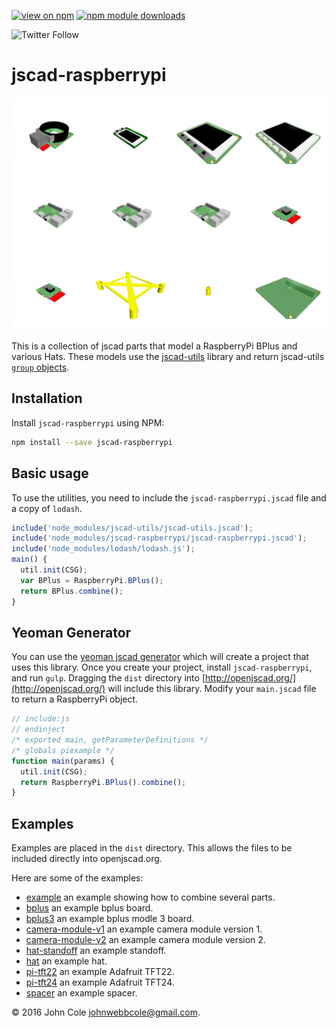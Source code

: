[![view on npm](https://img.shields.io/npm/v/@jwc/jscad-raspberrypi)](https://www.npmjs.org/package/jscad-raspberrypi) [![npm module downloads](https://img.shields.io/npm/dt/@jwc/jscad-raspberrypi)](https://www.npmjs.org/package/jscad-raspberrypi)

![Twitter Follow](https://img.shields.io/twitter/follow/johnwebbcole?label=Follow&style=social)

# jscad-raspberrypi

![montage](./images/montage.png)

This is a collection of jscad parts that model a RaspberryPi BPlus and various Hats. These models use the [jscad-utils](https://github.com/johnwebbcole/jscad-utils) library and return jscad-utils [`group` objects](https://github.com/johnwebbcole/jscad-utils#utilgroupnames-objects--object).

## Installation

Install `jscad-raspberrypi` using NPM:

```bash
npm install --save jscad-raspberrypi
```

## Basic usage

To use the utilities, you need to include the `jscad-raspberrypi.jscad` file and a copy of `lodash`.

```javascript
include('node_modules/jscad-utils/jscad-utils.jscad');
include('node_modules/jscad-raspberrypi/jscad-raspberrypi.jscad');
include('node_modules/lodash/lodash.js');
main() {
  util.init(CSG);
  var BPlus = RaspberryPi.BPlus();
  return BPlus.combine();
}
```

## Yeoman Generator

You can use the [yeoman jscad generator](https://www.npmjs.com/package/generator-jscad) which will create a project that uses this library.
Once you create your project, install `jscad-raspberrypi`, and run `gulp`. Dragging the `dist` directory into [http://openjscad.org/](http://openjscad.org/) will include this library.
Modify your `main.jscad` file to return a RaspberryPi object.

```javascript
// include:js
// endinject
/* exported main, getParameterDefinitions */
/* globals piexample */
function main(params) {
  util.init(CSG);
  return RaspberryPi.BPlus().combine();
}
```

## Examples

Examples are placed in the `dist` directory. This allows the files to be included directly into openjscad.org.

Here are some of the examples:

- [example](http://openjscad.org/#https://gitlab.com/johnwebbcole/jscad-raspberrypi/raw/master/dist/examples/example.jscad) an example showing how to combine several parts.
- [bplus](http://openjscad.org/#https://gitlab.com/johnwebbcole/jscad-raspberrypi/raw/master/dist/examples/bplus.jscad) an example bplus board.
- [bplus3](http://openjscad.org/#https://gitlab.com/johnwebbcole/jscad-raspberrypi/raw/master/dist/examples/bplus3.jscad) an example bplus modle 3 board.
- [camera-module-v1](http://openjscad.org/#https://gitlab.com/johnwebbcole/jscad-raspberrypi/raw/master/dist/examples/camera-module-v1.jscad) an example camera module version 1.
- [camera-module-v2](http://openjscad.org/#https://gitlab.com/johnwebbcole/jscad-raspberrypi/raw/master/dist/examples/camera-module-v2.jscad) an example camera module version 2.
- [hat-standoff](http://openjscad.org/#https://gitlab.com/johnwebbcole/jscad-raspberrypi/raw/master/dist/examples/hat-standoff.jscad) an example standoff.
- [hat](http://openjscad.org/#https://gitlab.com/johnwebbcole/jscad-raspberrypi/raw/master/dist/examples/hat.jscad) an example hat.
- [pi-tft22](http://openjscad.org/#https://gitlab.com/johnwebbcole/jscad-raspberrypi/raw/master/dist/examples/pi-tft22.jscad) an example Adafruit TFT22.
- [pi-tft24](http://openjscad.org/#https://gitlab.com/johnwebbcole/jscad-raspberrypi/raw/master/dist/examples/pi-tft24.jscad) an example Adafruit TFT24.
- [spacer](http://openjscad.org/#https://gitlab.com/johnwebbcole/jscad-raspberrypi/raw/master/dist/examples/spacer.jscad) an example spacer.

&copy; 2016 John Cole <johnwebbcole@gmail.com>.
